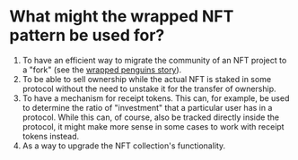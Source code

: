 # What might the wrapped NFT pattern be used for?
1. To have an efficient way to migrate the community of an NFT project to a "fork" (see the [wrapped penguins story](https://www.coindesk.com/business/2022/01/07/pudgy-penguins-nft-project-ousts-founders-as-mood-turns-icy/)).
2. To be able to sell ownership while the actual NFT is staked in some protocol without the need to unstake it for the transfer of ownership.
3. To have a mechanism for receipt tokens. This can, for example, be used to determine the ratio of "investment" that a particular user has in a protocol. While this can, of course, also be tracked directly inside the protocol, it might make more sense in some cases to work with receipt tokens instead.
4. As a way to upgrade the NFT collection's functionality.
